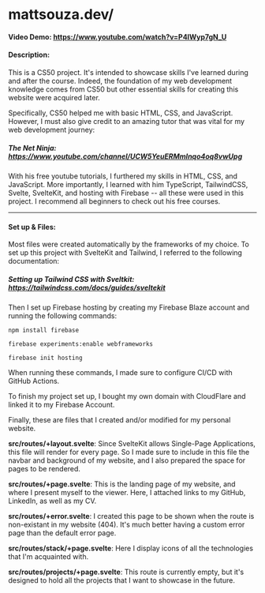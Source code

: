 
# mattsouza.dev/

#### Video Demo: <https://www.youtube.com/watch?v=P4IWyp7gN_U>

#### Description:
This is a CS50 project. It's intended to showcase skills I've learned during and after the course. Indeed, the foundation of my web development knowledge comes from CS50 but other essential skills for creating this website were acquired later. 

Specifically, CS50 helped me with basic HTML, CSS, and JavaScript. However, I must also give credit to an amazing tutor that was vital for my web development journey:
##### The Net Ninja: <https://www.youtube.com/channel/UCW5YeuERMmlnqo4oq8vwUpg>

With his free youtube tutorials, I furthered my skills in HTML, CSS, and JavaScript. More importantly, I learned with him TypeScript, TailwindCSS, Svelte, SvelteKit, and hosting with Firebase -- all these were used in this project. I recommend all beginners to check out his free courses.

---
#### Set up & Files:
Most files were created automatically by the frameworks of my choice. To set up this project with SvelteKit and Tailwind, I referred to the following documentation:
##### Setting up Tailwind CSS with Sveltkit: <https://tailwindcss.com/docs/guides/sveltekit>

Then I set up Firebase hosting by creating my Firebase Blaze account and running the following commands:
```
npm install firebase
```
```
firebase experiments:enable webframeworks
```
```
firebase init hosting
```
When running these commands, I made sure to configure CI/CD with GitHub Actions.

To finish my project set up, I bought my own domain with CloudFlare and linked it to my Firebase Account.

Finally, these are files that I created and/or modified for my personal website.

**src/routes/+layout.svelte**: Since SvelteKit allows Single-Page Applications, this file will render for every page. So I made sure to include in this file the navbar and background of my website, and I also prepared the space for pages to be rendered.

**src/routes/+page.svelte**: This is the landing page of my website, and where I present myself to the viewer. Here, I attached links to my GitHub, LinkedIn, as well as my CV.

**src/routes/+error.svelte**: I created this page to be shown when the route is non-existant in my website (404). It's much better having a custom error page than the default error page.

**src/routes/stack/+page.svelte**: Here I display icons of all the technologies that I'm acquainted with.

**src/routes/projects/+page.svelte**: This route is currently empty, but it's designed to hold all the projects that I want to showcase in the future.